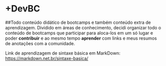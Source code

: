 # +DevBC
##Todo conteúdo didático de bootcamps e também conteúdo extra de aprendizagem.
Dividido em áreas de conhecimento, decidi organizar todo o conteúdo de bootcamps que participar para aloca-los em um só lugar e poder **contribuir** e ao mesmo tempo **aprender** com links e meus resumos de anotações com a comunidade.

Link de aprendizagem de sintaxe básica em MarkDown: 
<https://markdown.net.br/sintaxe-basica/>
